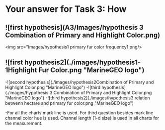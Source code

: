 # Your answer for Task 3: How
## ![first hypothesis](A3/Images/hypothesis 3 Combination of Primary and Highlight Color.png)

<img src="Images/hypothesis1 primary fur color frequency1.png/>
         
## ![first hypothesis2](./images/hypothesis1-1Highlight Fur Color.png "MarineGEO logo")
-![second hypothesis](./images/hypothesis2Combination of Primary and Highlight Color.png "MarineGEO logo")
-![third hypothesis](./images/hypothesis 3 Combination of Primary and Highlight Color.png "MarineGEO logo")
-![third hypothesis2](./images/hypothesis3 relation betwenn hectare and primary fur color.png "MarineGEO logo")



-For all the charts mark line is used. For third question besides mark line channel color hue is used. Channel length (1-d size) is used in all charts
for the measurement.
